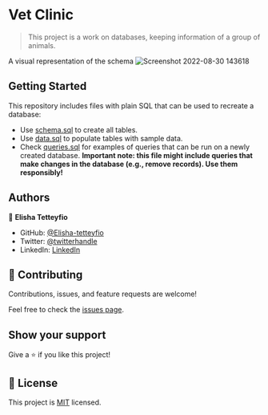 # Vet Clinic

> This project is a work on databases, keeping information of a group of animals.

A visual representation of the schema
![Screenshot 2022-08-30 143618](https://user-images.githubusercontent.com/93135004/187466419-190abde7-1690-43b8-9a57-f882c33a6795.png)



## Getting Started

This repository includes files with plain SQL that can be used to recreate a database:

- Use [schema.sql](./schema.sql) to create all tables.
- Use [data.sql](./data.sql) to populate tables with sample data.
- Check [queries.sql](./queries.sql) for examples of queries that can be run on a newly created database. **Important note: this file might include queries that make changes in the database (e.g., remove records). Use them responsibly!**


## Authors

👤 **Elisha Tetteyfio**

- GitHub: [@Elisha-tetteyfio](https://github.com/elisha-tetteyfio)
- Twitter: [@twitterhandle](https://twitter.com/Alyasa_Nii)
- LinkedIn: [LinkedIn](https://linkedin.com/in/elisha-tetteyfio)

## 🤝 Contributing

Contributions, issues, and feature requests are welcome!

Feel free to check the [issues page](https://github.com/Elisha-Tetteyfio/vet-clinic/issues).

## Show your support

Give a ⭐️ if you like this project!

## 📝 License

This project is [MIT](./MIT.md) licensed.
